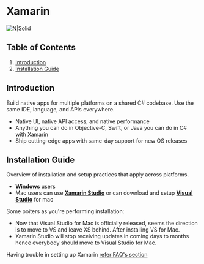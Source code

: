 # Xamarin 

[![N|Solid](https://upload.wikimedia.org/wikipedia/commons/thumb/f/f2/Xamarin-logo.svg/1200px-Xamarin-logo.svg.png)]()

## Table of Contents
1. [Introduction](#introduction)
1. [Installation Guide](#installation-guide)

## Introduction
Build native apps for multiple platforms on a shared C# codebase. Use the same IDE, language, and APIs everywhere.
-  Native UI, native API access, and native performance
-  Anything you can do in Objective-C, Swift, or Java you can do in C# with Xamarin
-  Ship cutting-edge apps with same-day support for new OS releases

## Installation Guide
Overview of installation and setup practices that apply across platforms.
-  **[Windows][xamarinWin]** users 
-  Mac users can use **[Xamarin Studio][xamarinStudioMac]** or can download and setup **[Visual Studio][xamarinVisualStudioMac]** for mac

Some poiters as you're performing installation:
-  Now that Visual Studio for Mac is officially released, seems the direction is to move to VS and leave XS behind. After installing VS for Mac.
-  Xamarin Studio will stop receiving updates in coming days to months hence everybody should move to Visual Studio for Mac.


Having trouble in setting up Xamarin [refer FAQ's section](FAQ.md)  



[xamarinWin]: <https://developer.xamarin.com/guides/cross-platform/windows/>
[xamarinStudioMac]: <https://developer.xamarin.com/guides/cross-platform/xamarin-studio/>
[xamarinVisualStudioMac]: <https://docs.microsoft.com/en-us/visualstudio/mac/installation>
